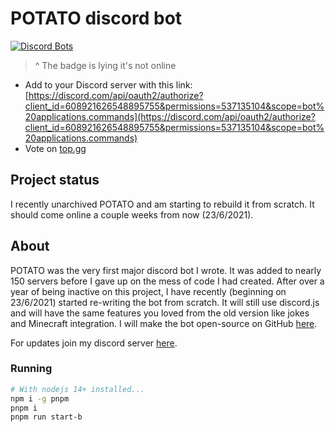 # POTATO discord bot

[![Discord Bots](https://top.gg/api/widget/status/608921626548895755.svg)](https://top.gg/bot/608921626548895755)

> ^ The badge is lying it's not online

-   Add to your Discord server with this link: [https://discord.com/api/oauth2/authorize?client_id=608921626548895755&permissions=537135104&scope=bot%20applications.commands](https://discord.com/api/oauth2/authorize?client_id=608921626548895755&permissions=537135104&scope=bot%20applications.commands)
-   Vote on [top.gg](https://top.gg/bot/608921626548895755/vote)

## Project status

I recently unarchived POTATO and am starting to rebuild it from scratch. It should come online a couple weeks from now (23/6/2021).

## About

POTATO was the very first major discord bot I wrote. It was added to nearly 150 servers before I gave up on the mess of code I had created.
After over a year of being inactive on this project, I have recently (beginning on 23/6/2021) started re-writing the bot from scratch. It will still use discord.js and will have the same features you loved from the old version like jokes and Minecraft integration. I will make the bot open-source on GitHub [here](https://github.com/edazpotato/potato).

For updates join my discord server [here](https://discord.gg/mzR7eeZ).

### Running

```bash
# With nodejs 14+ installed...
npm i -g pnpm
pnpm i
pnpm run start-b
```
